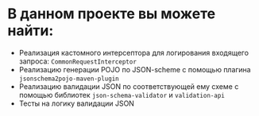 # В данном проекте вы можете найти:
* Реализация кастомного интерсептора для логирования входящего запроса: `CommonRequestInterceptor`
* Реализацию генерации POJO по JSON-scheme с помощью плагина `jsonschema2pojo-maven-plugin`
* Реализацию валидации JSON по соответствующей ему схеме с помощью библиотек `json-schema-validator` и `validation-api`
* Тесты на логику валидации JSON
